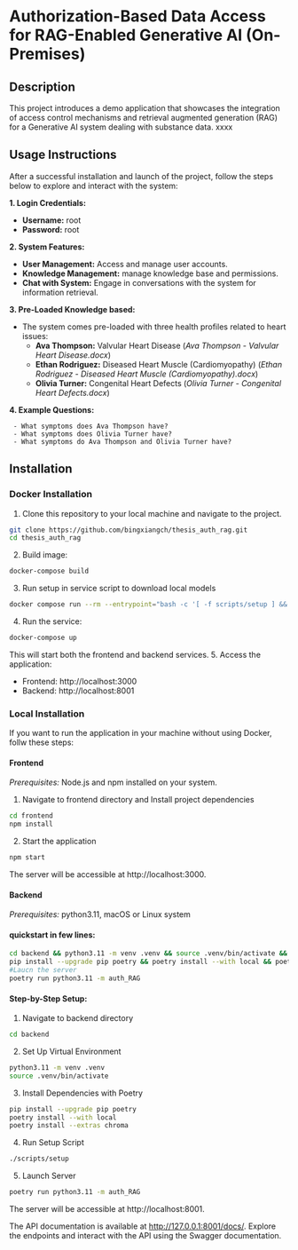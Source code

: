 # Authorization-Based Data Access for RAG-Enabled Generative AI (On-Premises)

## Description
This project introduces a demo application that showcases the integration of access control mechanisms and retrieval augmented generation (RAG) for a Generative AI system dealing with substance data. xxxx


## Usage Instructions

After a successful installation and launch of the project, follow the steps below to explore and interact with the system:

**1. Login Credentials:**
   - **Username:** root
   - **Password:** root

**2. System Features:**
   - **User Management:** Access and manage user accounts.
   - **Knowledge Management:** manage knowledge base and permissions.
   - **Chat with System:** Engage in conversations with the system for information retrieval.

**3. Pre-Loaded Knowledge based:**
   - The system comes pre-loaded with three health profiles related to heart issues:
     - **Ava Thompson:** Valvular Heart Disease (*Ava Thompson - Valvular Heart Disease.docx*)
     - **Ethan Rodriguez:** Diseased Heart Muscle (Cardiomyopathy) (*Ethan Rodriguez - Diseased Heart Muscle (Cardiomyopathy).docx*)
     - **Olivia Turner:** Congenital Heart Defects (*Olivia Turner - Congenital Heart Defects.docx*)

**4. Example Questions:**

     - What symptoms does Ava Thompson have?
     - What symptoms does Olivia Turner have?
     - What symptoms do Ava Thompson and Olivia Turner have?



## Installation
### Docker Installation
1. Clone this repository to your local machine and navigate to the project.
```bash
git clone https://github.com/bingxiangch/thesis_auth_rag.git
cd thesis_auth_rag
```
2. Build image:
```bash
docker-compose build
```

3. Run setup in service script to download local models
```bash
docker compose run --rm --entrypoint="bash -c '[ -f scripts/setup ] && scripts/setup'" backend
```
4. Run the service:
```bash
docker-compose up
```
This will start both the frontend and backend services.
5. Access the application:
- Frontend: http://localhost:3000
- Backend: http://localhost:8001

### Local Installation
If you want to run the application in your machine without using Docker, follw these steps:
#### Frontend
*Prerequisites:* Node.js and npm installed on your system.
1. Navigate to frontend directory and Install project dependencies
```bash
cd frontend
npm install
```
2. Start the application
```bash
npm start
```
The server will be accessible at http://localhost:3000.

#### Backend
*Prerequisites:* python3.11, macOS or Linux system
#### quickstart in few lines: 
```bash
cd backend && python3.11 -m venv .venv && source .venv/bin/activate && \
pip install --upgrade pip poetry && poetry install --with local && poetry install --extras chroma && ./scripts/setup
#Laucn the server
poetry run python3.11 -m auth_RAG
```
#### Step-by-Step Setup:
1. Navigate to backend directory
```bash
cd backend
```
2. Set Up Virtual Environment
```bash
python3.11 -m venv .venv
source .venv/bin/activate
```
3. Install Dependencies with Poetry
```bash
pip install --upgrade pip poetry
poetry install --with local
poetry install --extras chroma
```
4. Run Setup Script
```bash
./scripts/setup
```
5. Launch Server
```bash
poetry run python3.11 -m auth_RAG
```
The server will be accessible at http://localhost:8001.

The API documentation is available at http://127.0.0.1:8001/docs/. Explore the endpoints and interact with the API using the Swagger documentation.
